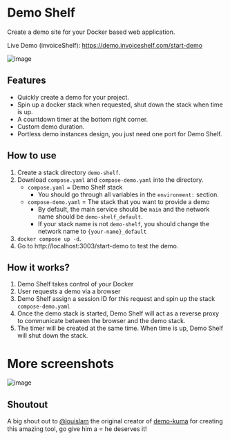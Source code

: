 # Demo Shelf

Create a demo site for your Docker based web application.

Live Demo (invoiceShelf):
https://demo.invoiceshelf.com/start-demo

![image](https://github.com/louislam/demo-kuma/assets/1336778/f15b5e46-5c98-419e-98e4-a2d52b91780c)

## Features

- Quickly create a demo for your project.
- Spin up a docker stack when requested, shut down the stack when time is up.
- A countdown timer at the bottom right corner.
- Custom demo duration.
- Portless demo instances design, you just need one port for Demo Shelf.

## How to use

1. Create a stack directory `demo-shelf`.
1. Download `compose.yaml` and `compose-demo.yaml` into the directory.
   - `compose.yaml` = Demo Shelf stack
     - You should go through all variables in the `environment:` section.
   - `compose-demo.yaml` = The stack that you want to provide a demo
     - By default, the main service should be `main` and the network name should be `demo-shelf_default`.
     - If your stack name is not `demo-shelf`, you should change the network name to `{your-name}_default`
1. `docker compose up -d`.
1. Go to http://localhost:3003/start-demo to test the demo.

## How it works?

1. Demo Shelf takes control of your Docker
1. User requests a demo via a browser
1. Demo Shelf assign a session ID for this request and spin up the stack `compose-demo.yaml`
1. Once the demo stack is started, Demo Shelf will act as a reverse proxy to communicate between the browser and the demo stack.
1. The timer will be created at the same time. When time is up, Demo Shelf will shut down the stack.

# More screenshots

![image](https://github.com/louislam/demo-kuma/assets/1336778/c264c86a-0718-42af-a91b-20db061af7db)

## Shoutout

A big shout out to [@louislam](https://github.com/louislam/) the original creator of [demo-kuma](https://github.com/louislam/demo-kuma) for creating this amazing tool, go give him a ⭐ he deserves it!
